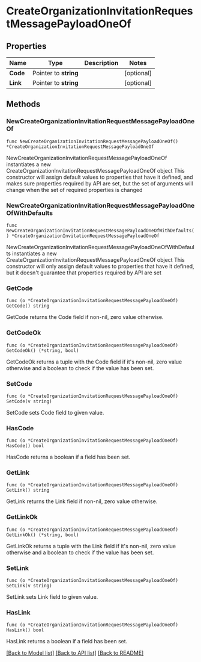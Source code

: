 # CreateOrganizationInvitationRequestMessagePayloadOneOf

## Properties

Name | Type | Description | Notes
------------ | ------------- | ------------- | -------------
**Code** | Pointer to **string** |  | [optional] 
**Link** | Pointer to **string** |  | [optional] 

## Methods

### NewCreateOrganizationInvitationRequestMessagePayloadOneOf

`func NewCreateOrganizationInvitationRequestMessagePayloadOneOf() *CreateOrganizationInvitationRequestMessagePayloadOneOf`

NewCreateOrganizationInvitationRequestMessagePayloadOneOf instantiates a new CreateOrganizationInvitationRequestMessagePayloadOneOf object
This constructor will assign default values to properties that have it defined,
and makes sure properties required by API are set, but the set of arguments
will change when the set of required properties is changed

### NewCreateOrganizationInvitationRequestMessagePayloadOneOfWithDefaults

`func NewCreateOrganizationInvitationRequestMessagePayloadOneOfWithDefaults() *CreateOrganizationInvitationRequestMessagePayloadOneOf`

NewCreateOrganizationInvitationRequestMessagePayloadOneOfWithDefaults instantiates a new CreateOrganizationInvitationRequestMessagePayloadOneOf object
This constructor will only assign default values to properties that have it defined,
but it doesn't guarantee that properties required by API are set

### GetCode

`func (o *CreateOrganizationInvitationRequestMessagePayloadOneOf) GetCode() string`

GetCode returns the Code field if non-nil, zero value otherwise.

### GetCodeOk

`func (o *CreateOrganizationInvitationRequestMessagePayloadOneOf) GetCodeOk() (*string, bool)`

GetCodeOk returns a tuple with the Code field if it's non-nil, zero value otherwise
and a boolean to check if the value has been set.

### SetCode

`func (o *CreateOrganizationInvitationRequestMessagePayloadOneOf) SetCode(v string)`

SetCode sets Code field to given value.

### HasCode

`func (o *CreateOrganizationInvitationRequestMessagePayloadOneOf) HasCode() bool`

HasCode returns a boolean if a field has been set.

### GetLink

`func (o *CreateOrganizationInvitationRequestMessagePayloadOneOf) GetLink() string`

GetLink returns the Link field if non-nil, zero value otherwise.

### GetLinkOk

`func (o *CreateOrganizationInvitationRequestMessagePayloadOneOf) GetLinkOk() (*string, bool)`

GetLinkOk returns a tuple with the Link field if it's non-nil, zero value otherwise
and a boolean to check if the value has been set.

### SetLink

`func (o *CreateOrganizationInvitationRequestMessagePayloadOneOf) SetLink(v string)`

SetLink sets Link field to given value.

### HasLink

`func (o *CreateOrganizationInvitationRequestMessagePayloadOneOf) HasLink() bool`

HasLink returns a boolean if a field has been set.


[[Back to Model list]](../README.md#documentation-for-models) [[Back to API list]](../README.md#documentation-for-api-endpoints) [[Back to README]](../README.md)



